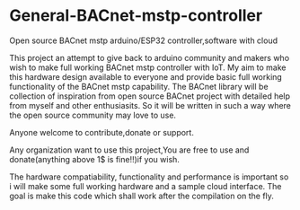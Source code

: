 # General-BACnet-mstp-controller
Open source BACnet mstp arduino/ESP32 controller,software with cloud

This project an attempt to give back to arduino community and makers who wish to make full working BACnet mstp controller with IoT. My aim to make this hardware design available to everyone and provide basic full working functionality of the BACnet mstp capability. The BACnet library will be collection of inspiration from open source BACnet project with detailed help from myself and other enthusiasits. So it will be written in such a way where the open source community may love to use. 

Anyone welcome to contribute,donate or support.

Any organization want to use this project,You are free to use and donate(anything above 1$ is fine!!)if you wish. 

The hardware compatiability, functionality and performance is important so i will make some full working hardware and a sample cloud interface. The goal is make this code which shall work after the compilation on the fly.   



